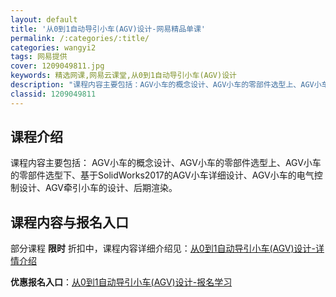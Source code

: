 ```yaml
---
layout: default
title: '从0到1自动导引小车(AGV)设计-网易精品单课'
permalink: /:categories/:title/
categories: wangyi2
tags: 网易提供
cover: 1209049811.jpg
keywords: 精选网课,网易云课堂,从0到1自动导引小车(AGV)设计
description: "课程内容主要包括：AGV小车的概念设计、AGV小车的零部件选型上、AGV小车的零部件选型下、基于SolidWorks2017的AGV小车详细设计、AGV小车的电气控制设计、AGV牵引小车的设"
classid: 1209049811
---
```


## 课程介绍

课程内容主要包括：
AGV小车的概念设计、AGV小车的零部件选型上、AGV小车的零部件选型下、基于SolidWorks2017的AGV小车详细设计、AGV小车的电气控制设计、AGV牵引小车的设计、后期渲染。

## 课程内容与报名入口

部分课程 **限时** 折扣中，课程内容详细介绍见：[从0到1自动导引小车(AGV)设计-详情介绍](https://study.163.com/course/introduction/1209049811.htm?share=1&shareId=1025206652&utm_campaign=share&utm_medium=iphoneShare&utm_source=&utm_u=1025206652)

**优惠报名入口**：[从0到1自动导引小车(AGV)设计-报名学习](https://study.163.com/course/introduction/1209049811.htm?share=1&shareId=1025206652&utm_campaign=share&utm_medium=iphoneShare&utm_source=&utm_u=1025206652)

